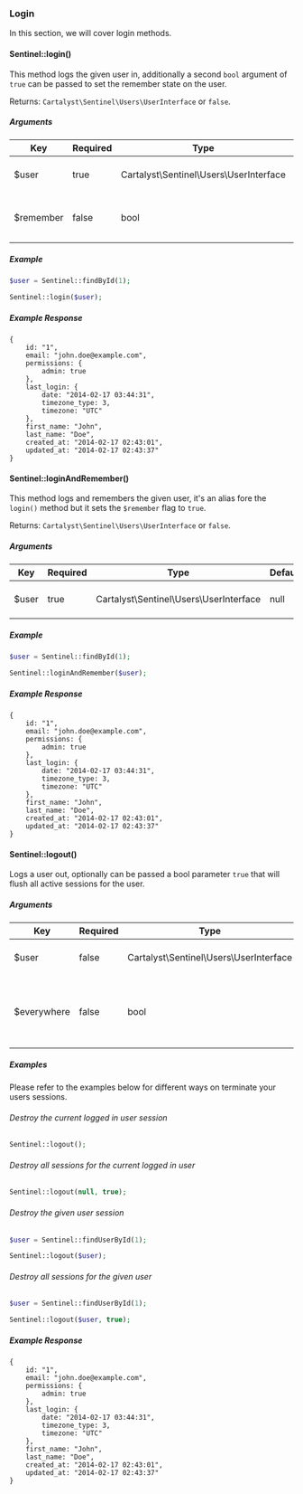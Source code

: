 ### Login

In this section, we will cover login methods.

#### Sentinel::login()

This method logs the given user in, additionally a second `bool` argument of `true` can be passed to set the remember state on the user.

Returns: `Cartalyst\Sentinel\Users\UserInterface` or `false`.

##### Arguments

Key       | Required | Type                                   | Default | Description
--------- | -------- | -------------------------------------- | ------- | ---------------------------
$user     | true     | Cartalyst\Sentinel\Users\UserInterface | null    | The Sentinel user object.
$remember | false    | bool                                   | false   | Flag to set the remember cookie.

##### Example

```php
$user = Sentinel::findById(1);

Sentinel::login($user);
```

##### Example Response

```
{
	id: "1",
	email: "john.doe@example.com",
	permissions: {
		admin: true
	},
	last_login: {
		date: "2014-02-17 03:44:31",
		timezone_type: 3,
		timezone: "UTC"
	},
	first_name: "John",
	last_name: "Doe",
	created_at: "2014-02-17 02:43:01",
	updated_at: "2014-02-17 02:43:37"
}
```

#### Sentinel::loginAndRemember()

This method logs and remembers the given user, it's an alias fore the `login()` method but it sets the `$remember` flag to `true`.

Returns: `Cartalyst\Sentinel\Users\UserInterface` or `false`.

##### Arguments

Key   | Required | Type                                   | Default | Description
----- | -------- | -------------------------------------- | ------- | ---------------------------
$user | true     | Cartalyst\Sentinel\Users\UserInterface | null    | The Sentinel user object.

##### Example

```php
$user = Sentinel::findById(1);

Sentinel::loginAndRemember($user);
```

##### Example Response

```
{
	id: "1",
	email: "john.doe@example.com",
	permissions: {
		admin: true
	},
	last_login: {
		date: "2014-02-17 03:44:31",
		timezone_type: 3,
		timezone: "UTC"
	},
	first_name: "John",
	last_name: "Doe",
	created_at: "2014-02-17 02:43:01",
	updated_at: "2014-02-17 02:43:37"
}
```

#### Sentinel::logout()

Logs a user out, optionally can be passed a bool parameter `true` that will flush all active sessions for the user.

##### Arguments

Key         | Required | Type                                   | Default | Description
----------- | -------- | -------------------------------------- | ------- | ---------------------------
$user       | false    | Cartalyst\Sentinel\Users\UserInterface | null    | The Sentinel user object.
$everywhere | false    | bool                                   | false   | Flag for whether it should terminate all sessions.

##### Examples

Please refer to the examples below for different ways on terminate your users sessions.

###### Destroy the current logged in user session

```php
Sentinel::logout();
```

###### Destroy all sessions for the current logged in user

```php
Sentinel::logout(null, true);
```

###### Destroy the given user session

```php
$user = Sentinel::findUserById(1);

Sentinel::logout($user);
```

###### Destroy all sessions for the given user

```php
$user = Sentinel::findUserById(1);

Sentinel::logout($user, true);
```

##### Example Response

```
{
	id: "1",
	email: "john.doe@example.com",
	permissions: {
		admin: true
	},
	last_login: {
		date: "2014-02-17 03:44:31",
		timezone_type: 3,
		timezone: "UTC"
	},
	first_name: "John",
	last_name: "Doe",
	created_at: "2014-02-17 02:43:01",
	updated_at: "2014-02-17 02:43:37"
}
```
